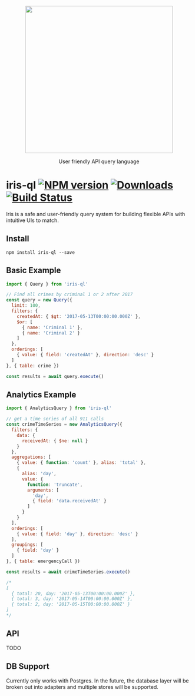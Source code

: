 <p align='center'>
  <img src='https://user-images.githubusercontent.com/425716/61729355-00d7c480-ad45-11e9-90ee-6f2947e00515.png' width='400'/>
  <p align='center'>User friendly API query language</p>
</p>

# iris-ql [![NPM version][npm-image]][npm-url] [![Downloads][downloads-image]][npm-url] [![Build Status][travis-image]][travis-url]

Iris is a safe and user-friendly query system for building flexible APIs with intuitive UIs to match.

## Install

```
npm install iris-ql --save
```

## Basic Example

```js
import { Query } from 'iris-ql'

// Find all crimes by criminal 1 or 2 after 2017
const query = new Query({
  limit: 100,
  filters: {
    createdAt: { $gt: '2017-05-13T00:00:00.000Z' },
    $or: [
      { name: 'Criminal 1' },
      { name: 'Criminal 2' }
    ]
  },
  orderings: [
    { value: { field: 'createdAt' }, direction: 'desc' }
  ]
}, { table: crime })

const results = await query.execute()
```

## Analytics Example

```js
import { AnalyticsQuery } from 'iris-ql'

// get a time series of all 911 calls
const crimeTimeSeries = new AnalyticsQuery({
  filters: {
    data: {
      receivedAt: { $ne: null }
    }
  },
  aggregations: [
    { value: { function: 'count' }, alias: 'total' },
    {
      alias: 'day',
      value: {
        function: 'truncate',
        arguments: [
          'day',
          { field: 'data.receivedAt' }
        ]
      }
    }
  ],
  orderings: [
    { value: { field: 'day' }, direction: 'desc' }
  ],
  groupings: [
    { field: 'day' }
  ]
}, { table: emergencyCall })

const results = await crimeTimeSeries.execute()

/*
[
  { total: 20, day: '2017-05-13T00:00:00.000Z' },
  { total: 3, day: '2017-05-14T00:00:00.000Z' },
  { total: 2, day: '2017-05-15T00:00:00.000Z' }
]
*/
```

## API

TODO

## DB Support

Currently only works with Postgres. In the future, the database layer will be broken out into adapters and multiple stores will be supported.

[downloads-image]: http://img.shields.io/npm/dm/iris-ql.svg
[npm-url]: https://npmjs.org/package/iris-ql
[npm-image]: http://img.shields.io/npm/v/iris-ql.svg

[travis-url]: https://travis-ci.org/staeco/iris-ql
[travis-image]: https://travis-ci.org/staeco/iris-ql.png?branch=master
